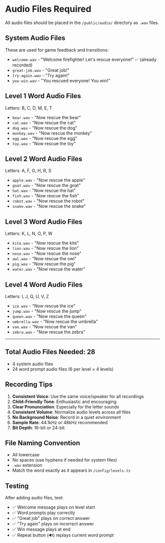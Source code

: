 # Audio Files Required

All audio files should be placed in the `/public/audio/` directory as `.wav` files.

## System Audio Files

These are used for game feedback and transitions:

- `welcome.wav` - "Welcome firefighter! Let's rescue everyone!" ✅ (already recorded)
- `great-job.wav` - "Great job!"
- `try-again.wav` - "Try again!"
- `you-win.wav` - "You rescued everyone! You win!"

## Level 1 Word Audio Files

Letters: B, C, D, M, E, T

- `bear.wav` - "Now rescue the bear"
- `cat.wav` - "Now rescue the cat"
- `dog.wav` - "Now rescue the dog"
- `monkey.wav` - "Now rescue the monkey"
- `egg.wav` - "Now rescue the egg"
- `toy.wav` - "Now rescue the toy"

## Level 2 Word Audio Files

Letters: A, F, G, H, R, S

- `apple.wav` - "Now rescue the apple"
- `goat.wav` - "Now rescue the goat"
- `hat.wav` - "Now rescue the hat"
- `fish.wav` - "Now rescue the fish"
- `robot.wav` - "Now rescue the robot"
- `snake.wav` - "Now rescue the snake"

## Level 3 Word Audio Files

Letters: K, L, N, O, P, W

- `kite.wav` - "Now rescue the kite"
- `lion.wav` - "Now rescue the lion"
- `nose.wav` - "Now rescue the nose"
- `owl.wav` - "Now rescue the owl"
- `pig.wav` - "Now rescue the pig"
- `water.wav` - "Now rescue the water"

## Level 4 Word Audio Files

Letters: I, J, Q, U, V, Z

- `ice.wav` - "Now rescue the ice"
- `jump.wav` - "Now rescue the jump"
- `queen.wav` - "Now rescue the queen"
- `umbrella.wav` - "Now rescue the umbrella"
- `van.wav` - "Now rescue the van"
- `zebra.wav` - "Now rescue the zebra"

---

## Total Audio Files Needed: 28

- 4 system audio files
- 24 word prompt audio files (6 per level × 4 levels)

## Recording Tips

1. **Consistent Voice**: Use the same voice/speaker for all recordings
2. **Child-Friendly Tone**: Enthusiastic and encouraging
3. **Clear Pronunciation**: Especially for the letter sounds
4. **Consistent Volume**: Normalize audio levels across all files
5. **No Background Noise**: Record in a quiet environment
6. **Sample Rate**: 44.1kHz or 48kHz recommended
7. **Bit Depth**: 16-bit or 24-bit

## File Naming Convention

- All lowercase
- No spaces (use hyphens if needed for system files)
- `.wav` extension
- Match the word exactly as it appears in `/config/levels.ts`

## Testing

After adding audio files, test:
- ✅ Welcome message plays on level start
- ✅ Word prompts play correctly
- ✅ "Great job" plays on correct answer
- ✅ "Try again" plays on incorrect answer
- ✅ Win message plays at end
- ✅ Repeat button (🔊) replays current word prompt

